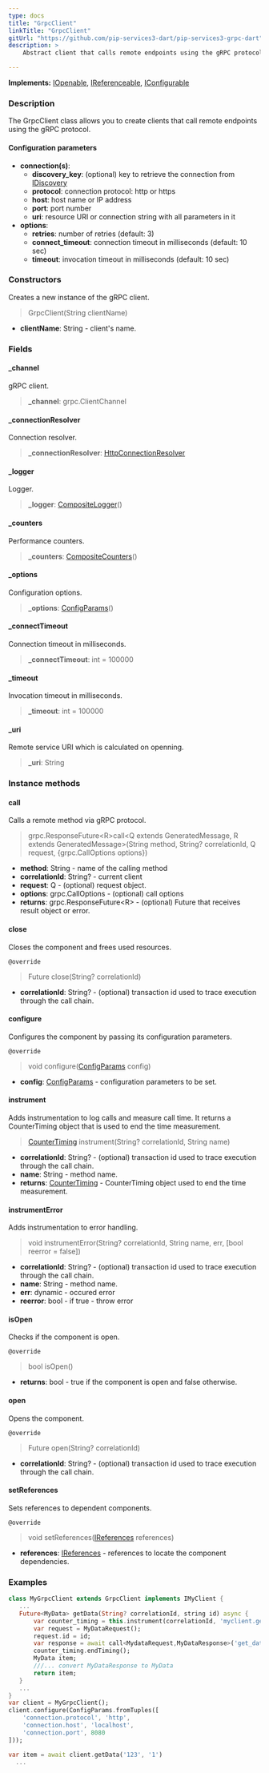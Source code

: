 ```yaml
---
type: docs
title: "GrpcClient"
linkTitle: "GrpcClient"
gitUrl: "https://github.com/pip-services3-dart/pip-services3-grpc-dart"
description: > 
    Abstract client that calls remote endpoints using the gRPC protocol.

---
```


**Implements:** [IOpenable](../../../commons/run/iopenable), [IReferenceable](../../../commons/refer/ireferenceable),
[IConfigurable](../../../commons/config/iconfigurable)

### Description

The GrpcClient class allows you to create clients that call remote endpoints using the gRPC protocol.

#### Configuration parameters

- **connection(s)**:    
    - **discovery_key**: (optional) key to retrieve the connection from [IDiscovery](../../../components/connect/idiscovery)    
    - **protocol**: connection protocol: http or https    
    - **host**: host name or IP address    
    - **port**: port number     
    - **uri**: resource URI or connection string with all parameters in it    
- **options**:    
    - **retries**: number of retries (default: 3)    
    - **connect_timeout**: connection timeout in milliseconds (default: 10 sec)    
    - **timeout**: invocation timeout in milliseconds (default: 10 sec)     


### Constructors

Creates a new instance of the gRPC client.

> GrpcClient(String clientName)

- **clientName**: String - client's name.


### Fields

<span class="hide-title-link">

#### _channel
gRPC client.
> **_channel**: grpc.ClientChannel

#### _connectionResolver
Connection resolver.
> **_connectionResolver**: [HttpConnectionResolver](../../../rpc/connect/http_connection_resolver)

#### _logger
Logger.
> **_logger**: [CompositeLogger](../../../components/log/composite_logger)()

#### _counters
Performance counters.
> **_counters**: [CompositeCounters](../../../components/count/composite_counters)()

#### _options
Configuration options.
> **_options**: [ConfigParams](../../../commons/config/config_params)()

#### _connectTimeout
Connection timeout in milliseconds.
> **_connectTimeout**: int = 100000

#### _timeout
Invocation timeout in milliseconds.
> **_timeout**: int = 100000

#### _uri
Remote service URI which is calculated on openning.
> **_uri**: String

</span>


### Instance methods

#### call
Calls a remote method via gRPC protocol.

> grpc.ResponseFuture\<R\>call\<Q extends GeneratedMessage, R extends GeneratedMessage\>(String method, String? correlationId, Q request, {grpc.CallOptions options})

- **method**: String - name of the calling method
- **correlationId**: String? - current client
- **request**: Q - (optional) request object.
- **options**: grpc.CallOptions - (optional) call options
- **returns**: grpc.ResponseFuture\<R\> - (optional) Future that receives result object or error.


#### close
Closes the component and frees used resources.

`@override`
> Future close(String? correlationId)

- **correlationId**: String? - (optional) transaction id used to trace execution through the call chain.


#### configure
Configures the component by passing its configuration parameters.

`@override`
> void configure([ConfigParams](../../../commons/config/config_params) config)

- **config**: [ConfigParams](../../../commons/config/config_params) - configuration parameters to be set.


#### instrument
Adds instrumentation to log calls and measure call time.
It returns a CounterTiming object that is used to end the time measurement.

> [CounterTiming](../../../components/count/counter_timing) instrument(String? correlationId, String name)

- **correlationId**: String? - (optional) transaction id used to trace execution through the call chain.
- **name**: String - method name.
- **returns**: [CounterTiming](../../../components/count/counter_timing) - CounterTiming object used to end the time measurement.


#### instrumentError
Adds instrumentation to error handling.

> void instrumentError(String? correlationId, String name, err, [bool reerror = false])

- **correlationId**: String? - (optional) transaction id used to trace execution through the call chain.
- **name**: String - method name.
- **err**: dynamic - occured error
- **reerror**: bool - if true - throw error


#### isOpen
Checks if the component is open.

`@override`
> bool isOpen()

- **returns**: bool - true if the component is open and false otherwise.


#### open
Opens the component.

`@override`
> Future open(String? correlationId)

- **correlationId**: String? - (optional) transaction id used to trace execution through the call chain.


#### setReferences
Sets references to dependent components.

`@override`
> void setReferences([IReferences](../../../commons/refer/ireferences) references)

- **references**: [IReferences](../../../commons/refer/ireferences) - references to locate the component dependencies.


### Examples

```dart
class MyGrpcClient extends GrpcClient implements IMyClient {
   ...
   Future<MyData> getData(String? correlationId, string id) async {
       var counter_timing = this.instrument(correlationId, 'myclient.get_data');
       var request = MyDataRequest();
       request.id = id;
       var response = await call<MydataRequest,MyDataResponse>('get_data', correlationId, request)
       counter_timing.endTiming();
       MyData item;
       ///... convert MyDataResponse to MyData
       return item;
   }
   ...
}
var client = MyGrpcClient();
client.configure(ConfigParams.fromTuples([
    'connection.protocol', 'http',
    'connection.host', 'localhost',
    'connection.port', 8080
]));

var item = await client.getData('123', '1')
  ...
```
